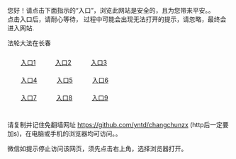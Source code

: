 您好！请点击下面指示的“入口”，浏览此网站是安全的，且为您带来平安。。 <br/>
点击入口后，请耐心等待， 过程中可能会出现无法打开的提示，请忽略，最终会进入网站. </br>

法轮大法在长春<br/>
<div style="padding:10px"><a style="margin:20px" target="_blank" href="https://d1tee0a0x4c1yk.cloudfront.net/2Qpsp?cxduhs" id="ccLink1" rel="nofollow">入口1</a> <a target="_blank" style="margin:20px" href="https://d3svbasgnvwq8v.cloudfront.net/2Qpsp?eghmuff" id="ccLink2" rel="nofollow">入口2</a> <a style="margin:20px" target="_blank" href="https://d3pwnp7kuhvqe4.cloudfront.net/2Qpsp?cznwizb" id="ccLink3" rel="nofollow">入口3</a></div>

<div style="padding:10px" ><a style="margin:20px" target="_blank" href="https://d1tee0a0x4c1yk.cloudfront.net/2Qpsp?cxduhs" id="ccLink4" rel="nofollow">入口4</a> <a style="margin:20px" href="https://d3svbasgnvwq8v.cloudfront.net/2Qpsp?eghmuff" target="_blank" id="ccLink5" rel="nofollow">入口5</a> <a style="margin:20px" href="https://d3pwnp7kuhvqe4.cloudfront.net/2Qpsp?cznwizb" target="_blank" id="ccLink6" rel="nofollow">入口6</a></div>

<div style="padding:10px"><a style="margin:20px" target="_blank" href="https://d1tee0a0x4c1yk.cloudfront.net/2Qpsp?cxduhs" id="ccLink7" rel="nofollow">入口7</a> <a style="margin:20px" href="https://d3svbasgnvwq8v.cloudfront.net/2Qpsp?eghmuff" target="_blank" id="ccLink8" rel="nofollow">入口8</a> <a style="margin:20px" target="_blank" href="https://d3pwnp7kuhvqe4.cloudfront.net/2Qpsp?cznwizb" id="ccLink9" rel="nofollow">入口9</a></div>

<br/>



请复制并记住免翻墙网址 https://github.com/yntd/changchunzx (http后一定要加s)，在电脑或手机的浏览器均可访问。。<br/>

微信如提示停止访问该网页，须先点击右上角，选择浏览器打开。

